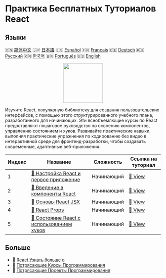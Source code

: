 # Практика Бесплатных Туториалов React

## Языки

🇨🇳 [简体中文](README_zh.md) 🇯🇵 [日本語](README_ja.md) 🇪🇸 [Español](README_es.md) 🇫🇷 [Français](README_fr.md) 🇩🇪 [Deutsch](README_de.md) 🇷🇺 [Русский](README_ru.md) 🇰🇷 [한국어](README_ko.md) 🇧🇷 [Português](README_pt.md) 🇺🇸 [English](README.md) 

<div align="center">
<img width="128px" src="https://file.labex.io/path/nUDMNpUKFvpT.png">
</div>

Изучите React, популярную библиотеку для создания пользовательских интерфейсов, с помощью этого структурированного учебного плана, разработанного для начинающих. Эти всеобъемлющие курсы по React предоставляют пошаговое руководство по освоению компонентов, управлению состоянием и хуков. Развивайте практические навыки, выполняя практические упражнения по кодированию без видео в интерактивной среде для фронтенд-разработки, чтобы создавать современные, адаптивные веб-приложения.

|   Индекс | Название                                                                                                       | Сложность   | Ссылка на туториал                                                                  |
|----------|----------------------------------------------------------------------------------------------------------------|-------------|-------------------------------------------------------------------------------------|
|        1 | [📖 Настройка React и первое приложение](https://labex.io/ru/tutorials/react-react-setup-and-first-app-598881) | Начинающий  | [🔗 View](https://labex.io/ru/tutorials/react-react-setup-and-first-app-598881)     |
|        2 | [📖 Введение в компоненты React](https://labex.io/ru/tutorials/react-react-components-introduction-601735)     | Начинающий  | [🔗 View](https://labex.io/ru/tutorials/react-react-components-introduction-601735) |
|        3 | [📖 Основы React JSX](https://labex.io/ru/tutorials/react-react-jsx-basics-601739)                             | Начинающий  | [🔗 View](https://labex.io/ru/tutorials/react-react-jsx-basics-601739)              |
|        4 | [📖 React Props](https://labex.io/ru/tutorials/react-react-props-601741)                                       | Начинающий  | [🔗 View](https://labex.io/ru/tutorials/react-react-props-601741)                   |
|        5 | [📖 Состояние React с использованием хуков](https://labex.io/ru/tutorials/react-react-state-with-hooks-601742) | Начинающий  | [🔗 View](https://labex.io/ru/tutorials/react-react-state-with-hooks-601742)        |

## Больше

- 🔗 [React Узнать больше о](https://labex.io/ru/skilltrees/react)
- 🔗 [Потрясающие Курсы Программирования](https://github.com/labex-labs/awesome-programming-courses)
- 🔗 [Потрясающие Проекты Программирования](https://github.com/labex-labs/awesome-programming-projects)

